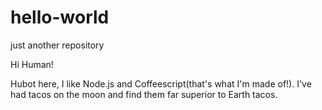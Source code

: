 # hello-world
just another repository

Hi Human!

Hubot here, I like Node.js and Coffeescript(that's what I'm made of!).
I've had tacos on the moon and find them far superior to Earth tacos.
